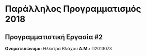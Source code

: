 # Παράλληλος Προγραμματισμός 2018
## Προγραμματιστική Εργασία #2

**Ονοματεπώνυμο:** Ηλέκτρα Βλάχου
**Α.Μ.:** Π2013073


